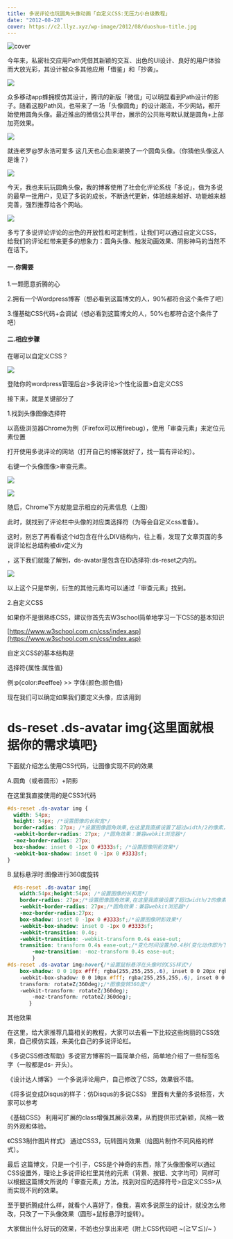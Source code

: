 ```yaml
---
title: 多说评论也玩圆角头像动画「自定义CSS:无压力小白级教程」
date: "2012-08-28"
cover: https://c2.llyz.xyz/wp-image/2012/08/duoshuo-title.jpg
---
```


![cover](https://c2.llyz.xyz/wp-image/2012/08/duoshuo-title.jpg)

今年来，私密社交应用Path凭借其新颖的交互、出色的UI设计、良好的用户体验而大放光彩，其设计被众多其他应用「借鉴」和「抄袭」。

![](https://c2.llyz.xyz/wp-image/2012/08/path.jpg)

众多移动app蜂拥模仿其设计，腾讯的新版「微信」可以明显看到Path设计的影子。随着这股Path风，也带来了一场「头像圆角」的设计潮流，不少网站，都开始使用圆角头像。最近推出的微信公共平台，展示的公共账号默认就是圆角+上部加亮效果。

![](https://c2.llyz.xyz/wp-image/2012/08/weixin.jpg)

就连老罗@罗永浩可爱多 这几天也心血来潮换了一个圆角头像。（你猜他头像这人是谁？）

![](https://c2.llyz.xyz/wp-image/2012/08/laoluo.jpg)

今天，我也来玩玩圆角头像，我的博客使用了社会化评论系统「多说」，做为多说的最早一批用户，见证了多说的成长，不断迭代更新，体验越来越好、功能越来越完善，强烈推荐给各个网站。

![](https://c2.llyz.xyz/wp-image/2012/08/duoshuo-index.jpg)

多亏了多说评论评论的出色的开放性和可定制性，让我们可以通过自定义CSS，给我们的评论栏带来更多的想象力：圆角头像、触发动画效果、阴影神马的当然不在话下。

#### 一.你需要

1.一颗愿意折腾的心

2.拥有一个Wordpress博客（想必看到这篇博文的人，90%都符合这个条件了吧）

3.懂基础CSS代码+会调试（想必看到这篇博文的人，50%也都符合这个条件了吧）

#### 二.相应步骤

在哪可以自定义CSS？

![](https://c2.llyz.xyz/wp-image/2012/08/duoshuo-setting.jpg)

登陆你的wordpress管理后台>多说评论>个性化设置>自定义CSS

接下来，就是关键部分了

1.找到头像图像选择符

以高级浏览器Chrome为例（Firefox可以用firebug），使用「审查元素」来定位元素位置

打开使用多说评论的网站（打开自己的博客就好了，找一篇有评论的）。

右键一个头像图像>审查元素。

![](https://c2.llyz.xyz/wp-image/2012/08/image.png)

![](https://c2.llyz.xyz/wp-image/2012/08/img-div.png)

随后，Chrome下方就能显示相应的元素信息（上图）

此时，就找到了评论栏中头像的对应类选择符（为等会自定义css准备）。

这时，别忘了再看看这个id包含在什么DIV结构内，往上看，发现了文章页面的多说评论栏总结构被div定义为

，这下我们就能了解到，ds-avatar是包含在ID选择符:ds-reset之内的。

![](https://c2.llyz.xyz/wp-image/2012/08/div-id.png)

以上这个只是举例，衍生的其他元素均可以通过「审查元素」找到。

2.自定义CSS

如果你不是很熟练CSS，建议你首先去W3school简单地学习一下CSS的基本知识

[https://www.w3school.com.cn/css/index.asp](https://www.w3school.com.cn/css/index.asp)

自定义CSS的基本结构是

选择符{属性:属性值}

例:p{color:#eeffee} >> 字体{颜色:颜色值}

现在我们可以确定如果我们要定义头像，应该用到

# ds-reset .ds-avatar img{这里面就根据你的需求填吧}

下面就介绍怎么使用CSS代码，让图像实现不同的效果

A.圆角（或者圆形）+阴影

在这里我直接使用的是CSS3代码

```css
#ds-reset .ds-avatar img {
  width: 54px;
  height: 54px; /*设置图像的长和宽*/
  border-radius: 27px; /*设置图像圆角效果,在这里我直接设置了超过width/2的像素，即为圆形了*/
  -webkit-border-radius: 27px; /*圆角效果：兼容webkit浏览器*/
  -moz-border-radius: 27px;
  box-shadow: inset 0 -1px 0 #3333sf; /*设置图像阴影效果*/
  -webkit-box-shadow: inset 0 -1px 0 #3333sf;
}
```

B.鼠标悬浮时:图像进行360度旋转

```css
  #ds-reset .ds-avatar img{
    width:54px;height:54px; /*设置图像的长和宽*/
    border-radius: 27px;/*设置图像圆角效果,在这里我直接设置了超过width/2的像素，即为圆形了*/
    -webkit-border-radius: 27px;/*圆角效果：兼容webkit浏览器*/
    -moz-border-radius:27px;
    box-shadow: inset 0 -1px 0 #3333sf;/*设置图像阴影效果*/
    -webkit-box-shadow: inset 0 -1px 0 #3333sf;
    -webkit-transition: 0.4s;
    -webkit-transition: -webkit-transform 0.4s ease-out;
    transition: transform 0.4s ease-out;/*变化时间设置为0.4秒(变化动作即为下面的图像旋转360读）*/
        -moz-transition: -moz-transform 0.4s ease-out;
        }
#ds-reset .ds-avatar img:hover{/*设置鼠标悬浮在头像时的CSS样式*/
    box-shadow: 0 0 10px #fff; rgba(255,255,255,.6), inset 0 0 20px rgba(255,255,255,1);
    -webkit-box-shadow: 0 0 10px #fff; rgba(255,255,255,.6), inset 0 0 20px rgba(255,255,255,1);
    transform: rotateZ(360deg);/*图像旋转360度*/
    -webkit-transform: rotateZ(360deg);
        -moz-transform: rotateZ(360deg);
       }
```

其他效果

在这里，给大家推荐几篇相关的教程，大家可以去看一下比较这些绚丽的CSS效果，自己模仿实践，来美化自己的多说评论栏。

《多说CSS修改帮助》多说官方博客的一篇简单介绍，简单地介绍了一些标签名字（一般都是ds- 开头）。

《设计达人博客》 一个多说评论用户，自己修改了CSS，效果很不错。

《将多说变成Disqus的样子：仿Disqus的多说CSS》 里面有大量的多说标签，大家可以参考

《基础CSS》 利用可扩展的class增强其展示效果，从而提供形式新颖，风格一致的外观和体验。

《CSS3制作图片样式》 通过CSS3，玩转图片效果（给图片制作不同风格的样式）。

最后 这篇博文，只是一个引子，CSS是个神奇的东西，除了头像图像可以通过CSS设置外，理论上多说评论栏里其他的元素（背景、按钮、文字均可）同样可以根据这篇博文所说的「审查元素」方法，找到对应的选择符号>自定义CSS>从而实现不同的效果。

至于要折腾成什么样，就看个人喜好了，像我，喜欢多说原生的设计，就没怎么修改，只改了一下头像效果（圆形+鼠标悬浮时旋转）。

大家做出什么好玩的效果，不妨也分享出来吧（附上CSS代码吧 ~(≧▽≦)/~ ）
